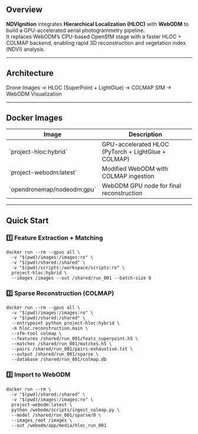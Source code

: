 

## Overview
**NDVIgnition** integrates **Hierarchical Localization (HLOC)** with **WebODM** to build a GPU-accelerated aerial photogrammetry pipeline.  
It replaces WebODM’s CPU-based OpenSfM stage with a faster HLOC + COLMAP backend, enabling rapid 3D reconstruction and vegetation index (NDVI) analysis.

---

## Architecture


Drone Images → HLOC (SuperPoint + LightGlue) → COLMAP SfM → WebODM Visualization


---

## Docker Images
| Image | Description |
|-------|-------------|
| \`project-hloc:hybrid\` | GPU-accelerated HLOC (PyTorch + LightGlue + COLMAP) |
| \`project-webodm:latest\` | Modified WebODM with COLMAP ingestion |
| \`opendronemap/nodeodm:gpu\` | WebODM GPU node for final reconstruction |

---

## Quick Start

### 1️⃣ Feature Extraction + Matching
```
docker run --rm --gpus all \
  -v "$(pwd)/images:/images:ro" \
  -v "$(pwd)/shared:/shared" \
  -v "$(pwd)/scripts:/workspace/scripts:ro" \
  project-hloc:hybrid \
  --images /images --out /shared/run_001 --batch-size 8
```

### 2️⃣ Sparse Reconstruction (COLMAP)

```
docker run --rm --gpus all \
  -v "$(pwd)/images:/images:ro" \
  -v "$(pwd)/shared:/shared" \
  --entrypoint python project-hloc:hybrid \
  -m hloc.reconstruction.main \
  --sfm-tool colmap \
  --features /shared/run_001/feats_superpoint.h5 \
  --matches /shared/run_001/matches.h5 \
  --pairs /shared/run_001/pairs-exhaustive.txt \
  --output /shared/run_001/sparse \
  --database /shared/run_001/colmap.db
```

### 3️⃣ Import to WebODM

```
docker run --rm \
  -v "$(pwd)/shared:/shared" \
  -v "$(pwd)/images:/images:ro" \
  project-webodm:latest \
  python /webodm/scripts/ingest_colmap.py \
  --model /shared/run_001/sparse/0 \
  --images_root /images \
  --out /webodm/app/media/hloc_run_001
```

